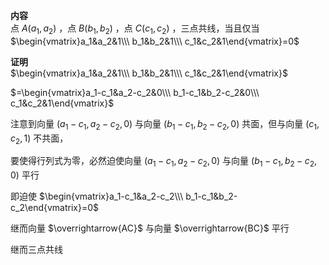 **内容**  
点 $A(a_1,a_2)$ ，点 $B(b_1,b_2)$ ，点 $C(c_1,c_2)$ ，三点共线，当且仅当 $\begin{vmatrix}a_1&a_2&1\\\ b_1&b_2&1\\\ c_1&c_2&1\end{vmatrix}=0$  
  
**证明**  
$\begin{vmatrix}a_1&a_2&1\\\ b_1&b_2&1\\\ c_1&c_2&1\end{vmatrix}$  
  
$=\begin{vmatrix}a_1-c_1&a_2-c_2&0\\\ b_1-c_1&b_2-c_2&0\\\ c_1&c_2&1\end{vmatrix}$  
  
注意到向量 $(a_1-c_1,a_2-c_2,0)$ 与向量 $(b_1-c_1,b_2-c_2,0)$ 共面，但与向量 $(c_1,c_2,1)$ 不共面，  
  
要使得行列式为零，必然迫使向量 $(a_1-c_1,a_2-c_2,0)$ 与向量 $(b_1-c_1,b_2-c_2,0)$ 平行  
  
即迫使 $\begin{vmatrix}a_1-c_1&a_2-c_2\\\ b_1-c_1&b_2-c_2\end{vmatrix}=0$  
  
继而向量 $\overrightarrow{AC}$ 与向量 $\overrightarrow{BC}$ 平行  
  
继而三点共线  
